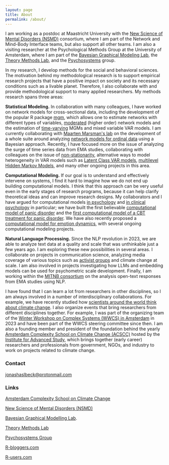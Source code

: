 ```yaml
---
layout: page
title: About
permalink: /about/
---
```


I am working as a postdoc at Maastricht University with the [New Science of Mental Disorders (NSMD)](https://nsmd.eu/) consortium, where I am part of the Network and Mind-Body Interface teams, but also support all other teams. I am also a visiting researcher at the Psychological Methods Group at the University of Amsterdam, where I am part of the [Bayesian Graphical Modeling Lab](https://bayesiangraphicalmodeling.com/), the [Theory Methods Lab](http://theorymethodslab.com), and the [Psychosystems](http://psychosystems.org) group.

In my research, I develop methods for the social and behavioral sciences. The motivation behind my methodological research is to support empirical research projects that have a positive impact on society and its necessary conditions such as a livable planet. Therefore, I also collaborate with and provide methodological support to many applied researchers. My methods research spans three areas:

**Statistical Modeling.** 
In collaboration with many colleagues, I have worked on network models for cross-sectional data, including the development of the popular R package [mgm](https://cran.r-project.org/web/packages/mgm/index.html), which allows one to estimate networks with different types of variables, [moderated](https://www.tandfonline.com/doi/full/10.1080/00273171.2019.1677207) (higher order) network models and the estimation of [time-varying](https://www.tandfonline.com/doi/full/10.1080/00273171.2020.1743630) MGMs and mixed variable VAR models. I am currently collaborating with [Maarten Marsman's lab](https://bayesiangraphicalmodeling.com/) on the development of a whole suite around analyzing [network models for ordinal data](https://psyarxiv.com/ukwrf/) using a Bayesian approach. Recently, I have focused more on the issue of analyzing the surge of time series data from EMA studies, collaborating with colleagues on the issue of [non-stationarity](https://psyarxiv.com/z7ja2), alternative ways to model heterogeneity in VAR models such as [Latent Class VAR models](https://cran.r-project.org/web/packages/ClusterVAR/index.html), [multilevel Hidden Markov Models](https://osf.io/preprints/psyarxiv/y2u5s), and many other ongoing projects in this area.


**Computational Modeling.**
If our goal is to understand and effectively intervene on systems, I find it hard to imagine how we do not end up building computational models. I think that this approach can be very useful even in the early stages of research programs, because it can help clarify theoretical ideas and can improve research designs. My collaborators and I have argued for computational models [in psychology](https://journals.sagepub.com/doi/full/10.1177/1745691620974697) and [in clinical psychology](https://psycnet.apa.org/record/2022-00806-001) in particular; we have built the first believable [computational model of panic disorder](https://psyarxiv.com/km37w/) and the [first computational model of a CBT treatment for panic disorder](https://psyarxiv.com/tyn9z). We have also recently proposed a [computational model for emotion dynamics](https://psyarxiv.com/x52ns/), with several ongoing computational modeling projects. 


**Natural Language Processing.**
Since the NLP revolution in 2023, we are able to analyze text data at a quality and scale that was unthinkable just a few years ago. I am exploring these new possibilities in several areas. I collaborate on projects in communication science, analyzing media coverage of various topics such as [activist groups](https://osf.io/preprints/psyarxiv/yhn54) and climate change at scale. I am also involved in projects investigating how LLMs and embedding models can be used for psychometric scale development. Finally, I am working within the [MITNB consortium](https://mitnb.org/) on the analysis open-text responses from EMA studies using NLP.

I have found that I can learn a lot from researchers in other disciplines, so I am always involved in a number of interdisciplinary collaborations. For example, we have recently studied how [scientists around the world think about climate change](https://www.nature.com/articles/s41558-024-02091-2.epdf?sharing_token=xkBJmAb1Oud9czLbgy-JotRgN0jAjWel9jnR3ZoTv0Phrq77IpBMcaX3xXp3kWkBY5Du2ieGxQacCxhLx8I3bHpi0gXYwZmOU96gumvHHJ8F-zDCZmJSMUe3pcWWo753jcoaP21a7rK2HD-FZdzlGhwW4HZ4v_aTIbnSa_W9WuM%3D). I also organize events that bring researchers from different disciplines together. For example, I was part of the organizing team of the [Winter Workshop on Complex Systems (WWCS) in Amsterdam](https://wwcs2023.github.io/) in 2023 and have been part of the WWCS steering committee since then. I am also a founding member and president of the foundation behind the yearly [Amsterdam Complexity School on Climate Change (ACSCC)](https://acscc.nl) hosted by the [Institute for Advanced Study](https://ias.uva.nl/), which brings together (early career) researchers and professionals from government, NGOs, and industry to work on projects related to climate change.


### Contact

jonashaslbeck@protonmail.com


### Links

[Amsterdam Complexity School on Climate Change](https://acscc.nl)

[New Science of Mental Disorders (NSMD)](https://nsmd.eu/)

[Bayesian Graphical Modelling Lab](https://bayesiangraphicalmodeling.com/).

[Theory Methods Lab](http://theorymethodslab.com)

[Psychosystems Group](http://psychosystems.org)

[R-bloggers.com](http://www.r-bloggers.com/)

[R-users.com](http://www.r-users.com/)

